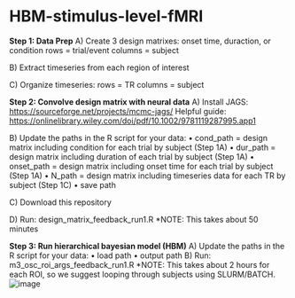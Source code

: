# HBM-stimulus-level-fMRI

**Step 1: Data Prep**
A) Create 3 design matrixes: onset time, duraction, or condition
        rows = trial/event
      	columns = subject

B) Extract timeseries from each region of interest

C) Organize timeseries: 
    rows = TR
    columns = subject

**Step 2: Convolve design matrix with neural data**
A) Install JAGS: https://sourceforge.net/projects/mcmc-jags/
    Helpful guide: https://onlinelibrary.wiley.com/doi/pdf/10.1002/9781119287995.app1 

B) Update the paths in the R script for your data:
      •	cond_path = design matrix including condition for each trial by subject (Step 1A)
      •	dur_path = design matrix including duration of each trial by subject (Step 1A)
      •	onset_path = design matrix including onset time for each trial by subject (Step 1A)
      •	N_path = design matrix including timeseries data for each TR by subject (Step 1C) 
      •	save path

C) Download this repository

D) Run:
   design_matrix_feedback_run1.R
   *NOTE: This takes about 50 minutes


**Step 3: Run hierarchical bayesian model (HBM)**
A) Update the paths in the R script for your data:
    •	load path
    •	output path
B) Run:
   m3_osc_roi_args_feedback_run1.R
   *NOTE: This takes about 2 hours for each ROI, so we suggest looping through subjects using SLURM/BATCH.
![image](https://github.com/z-lab-osu/HBM-stimulus-level-fMRI/assets/139483246/715678c5-a7ff-4771-a827-6585fde24d85)
